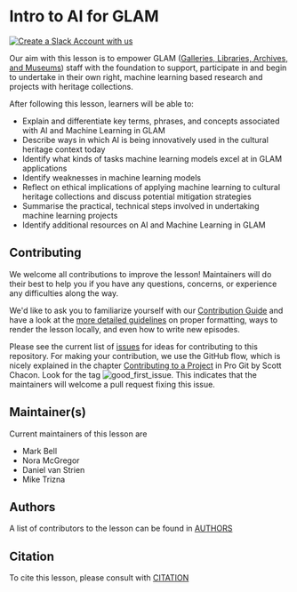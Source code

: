 # Intro to AI for GLAM

[![Create a Slack Account with us](https://img.shields.io/badge/Create_Slack_Account-The_Carpentries-071159.svg)](https://swc-slack-invite.herokuapp.com/)

Our aim with this lesson is to empower GLAM ([Galleries, Libraries, Archives, and Museums](https://en.wikipedia.org/wiki/GLAM_(industry))) staff with the foundation to support, participate in and begin to undertake in their own right, machine learning based research and projects with heritage collections. 

After following this lesson, learners will be able to:
* Explain and differentiate key terms, phrases, and concepts associated with AI and Machine Learning in GLAM
* Describe ways in which AI is being innovatively used in the cultural heritage context today
* Identify what kinds of tasks machine learning models excel at in GLAM applications
* Identify weaknesses in machine learning models   
* Reflect on ethical implications of applying machine learning to cultural heritage collections and discuss potential mitigation strategies
* Summarise the practical, technical steps involved in undertaking machine learning projects
* Identify additional resources on AI and Machine Learning in GLAM

## Contributing

We welcome all contributions to improve the lesson! Maintainers will do their best to help you if you have any
questions, concerns, or experience any difficulties along the way.

We'd like to ask you to familiarize yourself with our [Contribution Guide](CONTRIBUTING.md) and have a look at
the [more detailed guidelines][lesson-example] on proper formatting, ways to render the lesson locally, and even
how to write new episodes.

Please see the current list of [issues](https://github.com/carpentries-incubator/machine-learning-librarians-archivists/issues) for ideas for contributing to this
repository. For making your contribution, we use the GitHub flow, which is
nicely explained in the chapter [Contributing to a Project](http://git-scm.com/book/en/v2/GitHub-Contributing-to-a-Project) in Pro Git
by Scott Chacon.
Look for the tag ![good_first_issue](https://img.shields.io/badge/-good%20first%20issue-gold.svg). This indicates that the maintainers will welcome a pull request fixing this issue.


## Maintainer(s)

Current maintainers of this lesson are

* Mark Bell
* Nora McGregor
* Daniel van Strien 
* Mike Trizna

## Authors

A list of contributors to the lesson can be found in [AUTHORS](AUTHORS)

## Citation

To cite this lesson, please consult with [CITATION](CITATION)

[cdh]: https://cdh.carpentries.org
[change-default-branch]: https://docs.github.com/en/github/administering-a-repository/changing-the-default-branch
[community-lessons]: https://carpentries.org/community-lessons
[lesson-example]: https://carpentries.github.io/lesson-example

